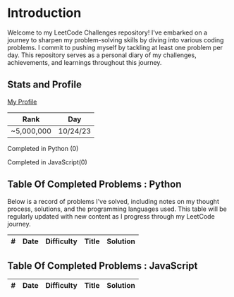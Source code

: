 # Introduction

Welcome to my LeetCode Challenges repository! I've embarked on a journey to sharpen my problem-solving skills by diving into various coding problems. I commit to pushing myself by tackling at least one problem per day. This repository serves as a personal diary of my challenges, achievements, and learnings throughout this journey.

## Stats and Profile

[My Profile](https://leetcode.com/michae1/)

| Rank       | Day      |
| ---------- | -------- |
| ~5,000,000 | 10/24/23 |

Completed in Python (0)

Completed in JavaScript(0)

## Table Of Completed Problems : Python

Below is a record of problems I've solved, including notes on my thought process, solutions, and the programming languages used. This table will be regularly updated with new content as I progress through my LeetCode journey.

| #   | Date | Difficulty | Title | Solution |
| --- | ---- | ---------- | ----- | -------- |

## Table Of Completed Problems : JavaScript

| #   | Date | Difficulty | Title | Solution |
| --- | ---- | ---------- | ----- | -------- |
